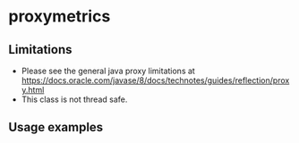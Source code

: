 # proxymetrics

## Limitations
* Please see the general java proxy limitations at https://docs.oracle.com/javase/8/docs/technotes/guides/reflection/proxy.html
* This class is not thread safe.

## Usage examples
